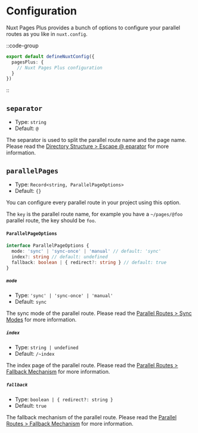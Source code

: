 # Configuration

Nuxt Pages Plus provides a bunch of options to configure your parallel routes as you like in `nuxt.config`.

::code-group
```ts [nuxt.config.ts]
export default defineNuxtConfig({
  pagesPlus: {
    // Nuxt Pages Plus configuration
  }
})
```
::

## `separator`

- Type: `string`
- Default: `@`

The separator is used to split the parallel route name and the page name. Please read the [Directory Structure > Escape @ eparator](/getting-started/directory-structure#escape-separator) for more information.

## `parallelPages`

- Type: `Record<string, ParallelPageOptions>`
- Default: `{}`

You can configure every parallel route in your project using this option.

The `key` is the parallel route name, for example you have a `~/pages/@foo` parallel route, the key should be `foo`.

#### `ParallelPageOptions`

```ts
interface ParallelPageOptions {
  mode: 'sync' | 'sync-once' | 'manual' // default: 'sync'
  index?: string // default: undefined
  fallback: boolean | { redirect?: string } // default: true
}
```

##### `mode`

- Type: `'sync' | 'sync-once' | 'manual'`
- Default: `sync`

The sync mode of the parallel route. Please read the [Parallel Routes > Sync Modes](/routing/parallel-routes#sync-modes) for more information.

##### `index`

- Type: `string | undefined`
- Default: `/~index`

The index page of the parallel route. Please read the [Parallel Routes > Fallback Mechanism](/routing/parallel-routes#fallback-mechanism) for more information.

##### `fallback`

- Type: `boolean | { redirect?: string }`
- Default: `true`

The fallback mechanism of the parallel route. Please read the [Parallel Routes > Fallback Mechanism](/routing/parallel-routes#fallback-mechanism) for more information.
